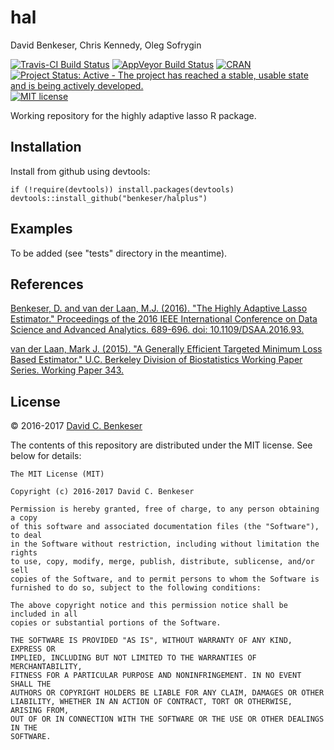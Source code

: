 hal
================
David Benkeser, Chris Kennedy, Oleg Sofrygin

[![Travis-CI Build Status](https://travis-ci.org/benkeser/halplus.svg?branch=master)](https://travis-ci.org/benkeser/halplus)
[![AppVeyor Build  Status](https://ci.appveyor.com/api/projects/status/github/benkeser/halplus?branch=master&svg=true)](https://ci.appveyor.com/project/benkeser/halplus)
[![CRAN](http://www.r-pkg.org/badges/version/halplus)](http://www.r-pkg.org/pkg/halplus)
[![Project Status: Active - The project has reached a stable, usable state and is being actively developed.](http://www.repostatus.org/badges/latest/active.svg)](http://www.repostatus.org/#active)
[![MIT license](http://img.shields.io/badge/license-MIT-brightgreen.svg)](http://opensource.org/licenses/MIT)

Working repository for the highly adaptive lasso R package.

## Installation

Install from github using devtools:

```{r}
if (!require(devtools)) install.packages(devtools)
devtools::install_github("benkeser/halplus")
```

## Examples

To be added (see "tests" directory in the meantime).

## References

<a href = "http://ieeexplore.ieee.org/document/7796956/"> Benkeser, D. and van der Laan, M.J. (2016). "The Highly Adaptive Lasso Estimator." Proceedings of the 2016 IEEE International Conference on Data Science and Advanced Analytics. 689-696. doi: 10.1109/DSAA.2016.93. </a>

<a href = "http://biostats.bepress.com/ucbbiostat/paper343">van der Laan, Mark J. (2015). "A Generally Efficient Targeted Minimum Loss Based Estimator." U.C. Berkeley Division of Biostatistics Working Paper Series. Working Paper 343. </a>



License
-------------------
&copy; 2016-2017 [David C. Benkeser](http://www.benkeserstatistics.com)

The contents of this repository are distributed under the MIT license. See
below for details:
```
The MIT License (MIT)

Copyright (c) 2016-2017 David C. Benkeser

Permission is hereby granted, free of charge, to any person obtaining a copy
of this software and associated documentation files (the "Software"), to deal
in the Software without restriction, including without limitation the rights
to use, copy, modify, merge, publish, distribute, sublicense, and/or sell
copies of the Software, and to permit persons to whom the Software is
furnished to do so, subject to the following conditions:

The above copyright notice and this permission notice shall be included in all
copies or substantial portions of the Software.

THE SOFTWARE IS PROVIDED "AS IS", WITHOUT WARRANTY OF ANY KIND, EXPRESS OR
IMPLIED, INCLUDING BUT NOT LIMITED TO THE WARRANTIES OF MERCHANTABILITY,
FITNESS FOR A PARTICULAR PURPOSE AND NONINFRINGEMENT. IN NO EVENT SHALL THE
AUTHORS OR COPYRIGHT HOLDERS BE LIABLE FOR ANY CLAIM, DAMAGES OR OTHER
LIABILITY, WHETHER IN AN ACTION OF CONTRACT, TORT OR OTHERWISE, ARISING FROM,
OUT OF OR IN CONNECTION WITH THE SOFTWARE OR THE USE OR OTHER DEALINGS IN THE
SOFTWARE.
```